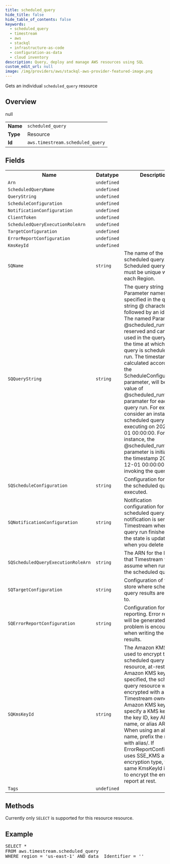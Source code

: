```yaml
---
title: scheduled_query
hide_title: false
hide_table_of_contents: false
keywords:
  - scheduled_query
  - timestream
  - aws
  - stackql
  - infrastructure-as-code
  - configuration-as-data
  - cloud inventory
description: Query, deploy and manage AWS resources using SQL
custom_edit_url: null
image: /img/providers/aws/stackql-aws-provider-featured-image.png
---
```

Gets an individual <code>scheduled_query</code> resource

## Overview
<table><tbody>
<tr><td><b>Name</b></td><td><code>scheduled_query</code></td></tr>
<tr><td><b>Type</b></td><td>Resource</td></tr>
null
<tr><td><b>Id</b></td><td><code>aws.timestream.scheduled_query</code></td></tr>
</tbody></table>

## Fields
<table><tbody>
<tr><th>Name</th><th>Datatype</th><th>Description</th></tr>
<tr><td><code>Arn</code></td><td><code>undefined</code></td><td></td></tr><tr><td><code>ScheduledQueryName</code></td><td><code>undefined</code></td><td></td></tr><tr><td><code>QueryString</code></td><td><code>undefined</code></td><td></td></tr><tr><td><code>ScheduleConfiguration</code></td><td><code>undefined</code></td><td></td></tr><tr><td><code>NotificationConfiguration</code></td><td><code>undefined</code></td><td></td></tr><tr><td><code>ClientToken</code></td><td><code>undefined</code></td><td></td></tr><tr><td><code>ScheduledQueryExecutionRoleArn</code></td><td><code>undefined</code></td><td></td></tr><tr><td><code>TargetConfiguration</code></td><td><code>undefined</code></td><td></td></tr><tr><td><code>ErrorReportConfiguration</code></td><td><code>undefined</code></td><td></td></tr><tr><td><code>KmsKeyId</code></td><td><code>undefined</code></td><td></td></tr><tr><td><code>SQName</code></td><td><code>string</code></td><td>The name of the scheduled query. Scheduled query names must be unique within each Region.</td></tr><tr><td><code>SQQueryString</code></td><td><code>string</code></td><td>The query string to run. Parameter names can be specified in the query string @ character followed by an identifier. The named Parameter @scheduled_runtime is reserved and can be used in the query to get the time at which the query is scheduled to run. The timestamp calculated according to the ScheduleConfiguration parameter, will be the value of @scheduled_runtime paramater for each query run. For example, consider an instance of a scheduled query executing on 2021-12-01 00:00:00. For this instance, the @scheduled_runtime parameter is initialized to the timestamp 2021-12-01 00:00:00 when invoking the query.</td></tr><tr><td><code>SQScheduleConfiguration</code></td><td><code>string</code></td><td>Configuration for when the scheduled query is executed.</td></tr><tr><td><code>SQNotificationConfiguration</code></td><td><code>string</code></td><td>Notification configuration for the scheduled query. A notification is sent by Timestream when a query run finishes, when the state is updated or when you delete it.</td></tr><tr><td><code>SQScheduledQueryExecutionRoleArn</code></td><td><code>string</code></td><td>The ARN for the IAM role that Timestream will assume when running the scheduled query.</td></tr><tr><td><code>SQTargetConfiguration</code></td><td><code>string</code></td><td>Configuration of target store where scheduled query results are written to.</td></tr><tr><td><code>SQErrorReportConfiguration</code></td><td><code>string</code></td><td>Configuration for error reporting. Error reports will be generated when a problem is encountered when writing the query results.</td></tr><tr><td><code>SQKmsKeyId</code></td><td><code>string</code></td><td>The Amazon KMS key used to encrypt the scheduled query resource, at-rest. If the Amazon KMS key is not specified, the scheduled query resource will be encrypted with a Timestream owned Amazon KMS key. To specify a KMS key, use the key ID, key ARN, alias name, or alias ARN. When using an alias name, prefix the name with alias/. If ErrorReportConfiguration uses SSE_KMS as encryption type, the same KmsKeyId is used to encrypt the error report at rest.</td></tr><tr><td><code>Tags</code></td><td><code>undefined</code></td><td></td></tr>
</tbody></table>

## Methods
Currently only <code>SELECT</code> is supported for this resource resource.

## Example
<pre>
SELECT * 
FROM aws.timestream.scheduled_query
WHERE region = 'us-east-1' AND data__Identifier = '<Arn>'
</pre>
